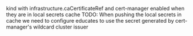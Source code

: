 kind with infrastructure.caCertificateRef and cert-manager enabled when they are in local secrets cache
TODO: When pushing the local secrets in cache we need to configure educates to use the secret generated by cert-manager's wildcard cluster issuer

